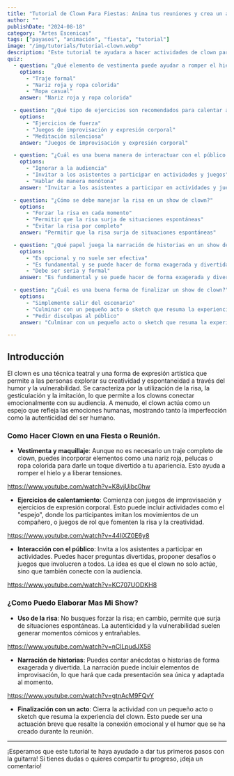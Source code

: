 ```yaml
---
title: "Tutorial de Clown Para Fiestas: Anima tus reuniones y crea un ambiente magnifico."
author: ""
publishDate: "2024-08-18"
category: "Artes Escenicas"
tags: ["payasos", "animación", "fiesta", "tutorial"]
image: "/img/tutorials/Tutorial-clown.webp"
description: "Este tutorial te ayudara a hacer actividades de clown para tus fiestas y eventos"
quiz:
  - question: "¿Qué elemento de vestimenta puede ayudar a romper el hielo en un show de clown?"
    options:
      - "Traje formal"
      - "Nariz roja y ropa colorida"
      - "Ropa casual"
    answer: "Nariz roja y ropa colorida"

  - question: "¿Qué tipo de ejercicios son recomendados para calentar antes de un show de clown?"
    options:
      - "Ejercicios de fuerza"
      - "Juegos de improvisación y expresión corporal"
      - "Meditación silenciosa"
    answer: "Juegos de improvisación y expresión corporal"

  - question: "¿Cuál es una buena manera de interactuar con el público durante un show de clown?"
    options:
      - "Ignorar a la audiencia"
      - "Invitar a los asistentes a participar en actividades y juegos"
      - "Hablar de manera monótona"
    answer: "Invitar a los asistentes a participar en actividades y juegos"

  - question: "¿Cómo se debe manejar la risa en un show de clown?"
    options:
      - "Forzar la risa en cada momento"
      - "Permitir que la risa surja de situaciones espontáneas"
      - "Evitar la risa por completo"
    answer: "Permitir que la risa surja de situaciones espontáneas"

  - question: "¿Qué papel juega la narración de historias en un show de clown?"
    options:
      - "Es opcional y no suele ser efectiva"
      - "Es fundamental y se puede hacer de forma exagerada y divertida"
      - "Debe ser seria y formal"
    answer: "Es fundamental y se puede hacer de forma exagerada y divertida"

  - question: "¿Cuál es una buena forma de finalizar un show de clown?"
    options:
      - "Simplemente salir del escenario"
      - "Culminar con un pequeño acto o sketch que resuma la experiencia"
      - "Pedir disculpas al público"
    answer: "Culminar con un pequeño acto o sketch que resuma la experiencia"

---
```


## Introducción

El clown es una técnica teatral y una forma de expresión artística que permite a las personas explorar su creatividad y espontaneidad a través del humor y la vulnerabilidad. Se caracteriza por la utilización de la risa, la gesticulación y la imitación, lo que permite a los clowns conectar emocionalmente con su audiencia. A menudo, el clown actúa como un espejo que refleja las emociones humanas, mostrando tanto la imperfección como la autenticidad del ser humano. 

### Como Hacer Clown en una Fiesta o Reunión.


- **Vestimenta y maquillaje**: Aunque no es necesario un traje completo de clown, puedes incorporar elementos como una nariz roja, pelucas o ropa colorida para darle un toque divertido a tu apariencia. Esto ayuda a romper el hielo y a liberar tensiones. 

https://www.youtube.com/watch?v=K8vjUibc0hw


- **Ejercicios de calentamiento**: Comienza con juegos de improvisación y ejercicios de expresión corporal. Esto puede incluir actividades como el "espejo", donde los participantes imitan los movimientos de un compañero, o juegos de rol que fomenten la risa y la creatividad. 

https://www.youtube.com/watch?v=44IiXZ0E6y8

- **Interacción con el público**: Invita a los asistentes a participar en actividades. Puedes hacer preguntas divertidas, proponer desafíos o juegos que involucren a todos. La idea es que el clown no solo actúe, sino que también conecte con la audiencia. 

https://www.youtube.com/watch?v=KC707UODKH8

### ¿Como Puedo Elaborar Mas Mi Show?

- **Uso de la risa**: No busques forzar la risa; en cambio, permite que surja de situaciones espontáneas. La autenticidad y la vulnerabilidad suelen generar momentos cómicos y entrañables. 

https://www.youtube.com/watch?v=nClLpudJX58

- **Narración de historias**: Puedes contar anécdotas o historias de forma exagerada y divertida. La narración puede incluir elementos de improvisación, lo que hará que cada presentación sea única y adaptada al momento. 

https://www.youtube.com/watch?v=gtnAcM9FQvY


- **Finalización con un acto**: Cierra la actividad con un pequeño acto o sketch que resuma la experiencia del clown. Esto puede ser una actuación breve que resalte la conexión emocional y el humor que se ha creado durante la reunión. 

---

¡Esperamos que este tutorial te haya ayudado a dar tus primeros pasos con la guitarra! Si tienes dudas o quieres compartir tu progreso, ¡deja un comentario!
